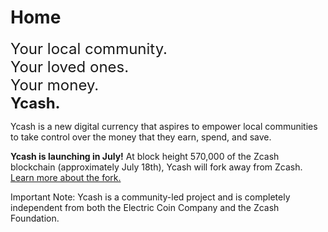 # Home

<div class="slogan" style="font-size: 18pt;" >
Your local community.<br/>
Your loved ones.<br/>
Your money.<br/>
<b>Ycash.</b><br/>
</div>

Ycash is a new digital currency that aspires to empower local communities to take control over the money that they earn, spend, and save.

**Ycash is launching in July!** At block height 570,000 of the Zcash blockchain
(approximately July 18th), Ycash will fork away from Zcash.
[Learn more about the fork.](/the_fork)

Important Note: Ycash is a community-led project and is completely independent from both the Electric Coin Company and the Zcash Foundation.
